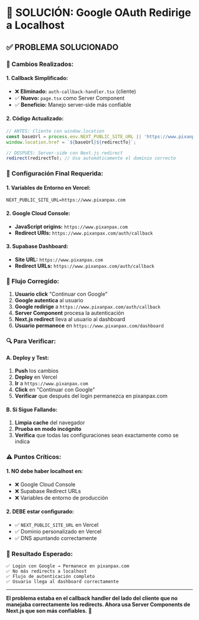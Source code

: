 # 🔧 SOLUCIÓN: Google OAuth Redirige a Localhost

## ✅ PROBLEMA SOLUCIONADO

### **🔧 Cambios Realizados:**

#### **1. Callback Simplificado:**
- ❌ **Eliminado:** `auth-callback-handler.tsx` (cliente)
- ✅ **Nuevo:** `page.tsx` como Server Component
- ✅ **Beneficio:** Manejo server-side más confiable

#### **2. Código Actualizado:**
```typescript
// ANTES: Cliente con window.location
const baseUrl = process.env.NEXT_PUBLIC_SITE_URL || 'https://www.pixanpax.com';
window.location.href = `${baseUrl}${redirectTo}`;

// DESPUÉS: Server-side con Next.js redirect
redirect(redirectTo); // Usa automáticamente el dominio correcto
```

### **🎯 Configuración Final Requerida:**

#### **1. Variables de Entorno en Vercel:**
```
NEXT_PUBLIC_SITE_URL=https://www.pixanpax.com
```

#### **2. Google Cloud Console:**
- **JavaScript origins:** `https://www.pixanpax.com`
- **Redirect URIs:** `https://www.pixanpax.com/auth/callback`

#### **3. Supabase Dashboard:**
- **Site URL:** `https://www.pixanpax.com`
- **Redirect URLs:** `https://www.pixanpax.com/auth/callback`

### **🚀 Flujo Corregido:**

1. **Usuario click** "Continuar con Google"
2. **Google autentica** al usuario
3. **Google redirige** a `https://www.pixanpax.com/auth/callback`
4. **Server Component** procesa la autenticación
5. **Next.js redirect** lleva al usuario al dashboard
6. **Usuario permanece** en `https://www.pixanpax.com/dashboard`

### **🔍 Para Verificar:**

#### **A. Deploy y Test:**
1. **Push** los cambios
2. **Deploy** en Vercel
3. **Ir** a `https://www.pixanpax.com`
4. **Click** en "Continuar con Google"
5. **Verificar** que después del login permanezca en pixanpax.com

#### **B. Si Sigue Fallando:**
1. **Limpia cache** del navegador
2. **Prueba en modo incógnito**
3. **Verifica** que todas las configuraciones sean exactamente como se indica

### **⚠️ Puntos Críticos:**

#### **1. NO debe haber localhost en:**
- ❌ Google Cloud Console
- ❌ Supabase Redirect URLs
- ❌ Variables de entorno de producción

#### **2. DEBE estar configurado:**
- ✅ `NEXT_PUBLIC_SITE_URL` en Vercel
- ✅ Dominio personalizado en Vercel
- ✅ DNS apuntando correctamente

### **🎉 Resultado Esperado:**

```
✅ Login con Google → Permanece en pixanpax.com
✅ No más redirects a localhost
✅ Flujo de autenticación completo
✅ Usuario llega al dashboard correctamente
```

---

**El problema estaba en el callback handler del lado del cliente que no manejaba correctamente los redirects. Ahora usa Server Components de Next.js que son más confiables.** 🚀
